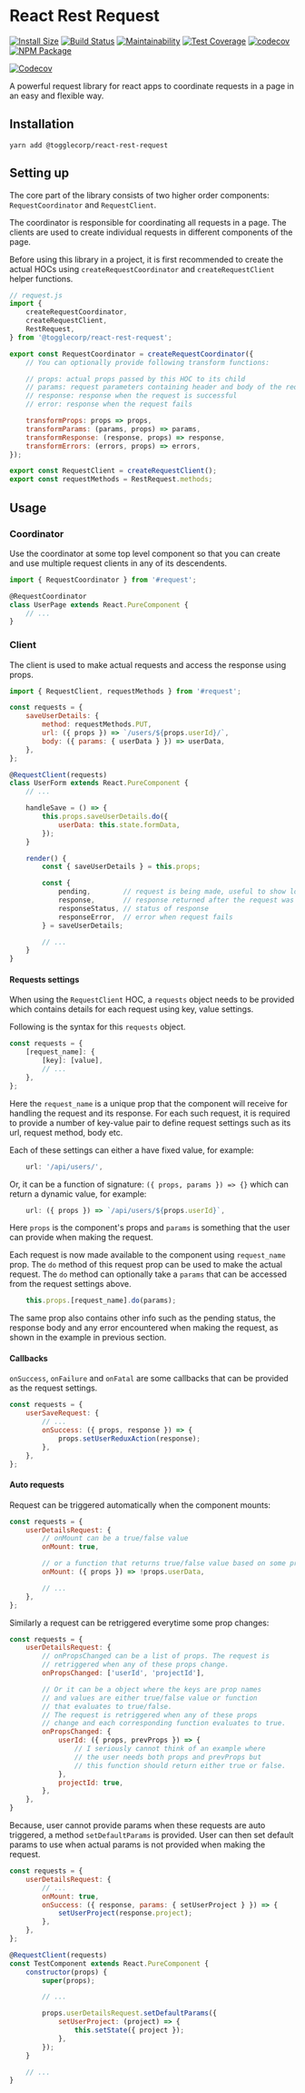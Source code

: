 # React Rest Request
[![Install Size](https://packagephobia.now.sh/badge?p=@togglecorp/react-rest-request)](https://packagephobia.now.sh/result?p=@toggle-corp/react-rest-request@2.2.0) [![Build Status](https://travis-ci.com/toggle-corp/react-rest-request.svg?branch=develop)](https://travis-ci.com/toggle-corp/react-rest-request) [![Maintainability](https://api.codeclimate.com/v1/badges/6310581b1d6352b7dd4d/maintainability)](https://codeclimate.com/github/toggle-corp/react-rest-request/maintainability) [![Test Coverage](https://api.codeclimate.com/v1/badges/6310581b1d6352b7dd4d/test_coverage)](https://codeclimate.com/github/toggle-corp/react-rest-request/test_coverage) [![codecov](https://codecov.io/gh/toggle-corp/react-rest-request/branch/develop/graph/badge.svg)](https://codecov.io/gh/toggle-corp/react-rest-request) [![NPM Package](https://img.shields.io/npm/v/@togglecorp/react-rest-request.svg?style=flat-square)](https://www.npmjs.com/package/@togglecorp/react-rest-request)

[![Codecov](https://codecov.io/gh/toggle-corp/react-rest-request/branch/develop/graphs/tree.svg)](https://codecov.io/gh/toggle-corp/react-rest-request)

A powerful request library for react apps to coordinate requests in a page in an easy and flexible way.

## Installation

```
yarn add @togglecorp/react-rest-request
```

## Setting up

The core part of the library consists of two higher order components: `RequestCoordinator` and `RequestClient`.

The coordinator is responsible for coordinating all requests in a page. The clients are used to create individual requests in different components of the page.

Before using this library in a project, it is first recommended to create the actual HOCs using `createRequestCoordinator` and `createRequestClient` helper functions.

```js
// request.js
import {
    createRequestCoordinator,
    createRequestClient,
    RestRequest,
} from '@togglecorp/react-rest-request';

export const RequestCoordinator = createRequestCoordinator({
    // You can optionally provide following transform functions:

    // props: actual props passed by this HOC to its child
    // params: request parameters containing header and body of the request
    // response: response when the request is successful
    // error: response when the request fails

    transformProps: props => props,
    transformParams: (params, props) => params,
    transformResponse: (response, props) => response,
    transformErrors: (errors, props) => errors,
});

export const RequestClient = createRequestClient();
export const requestMethods = RestRequest.methods;
```

## Usage

### Coordinator

Use the coordinator at some top level component so that you can create and use multiple request clients in any of its descendents.

```js
import { RequestCoordinator } from '#request';

@RequestCoordinator
class UserPage extends React.PureComponent {
    // ...
}
```

### Client

The client is used to make actual requests and access the response using props.

```js
import { RequestClient, requestMethods } from '#request';

const requests = {
    saveUserDetails: {
        method: requestMethods.PUT,
        url: ({ props }) => `/users/${props.userId}/`,
        body: ({ params: { userData } }) => userData,
    },
};

@RequestClient(requests)
class UserForm extends React.PureComponent {
    // ...

    handleSave = () => {
        this.props.saveUserDetails.do({
            userData: this.state.formData,
        });
    }

    render() {
        const { saveUserDetails } = this.props;

        const {
            pending,        // request is being made, useful to show loading animation
            response,       // response returned after the request was successful
            responseStatus, // status of response
            responseError,  // error when request fails
        } = saveUserDetails;

        // ...
    }
}
```

#### Requests settings

When using the `RequestClient` HOC, a `requests` object needs to be provided which contains details for each request using key, value settings.

Following is the syntax for this `requests` object.

```js
const requests = {
    [request_name]: {
        [key]: [value],
        // ...
    },
};
```

Here the `request_name` is a unique prop that the component will receive for handling the request and its response. For each such request, it is required to provide a number of key-value pair to define request settings such as its url, request method, body etc.

Each of these settings can either a have fixed value, for example:

```js
    url: '/api/users/',
```

Or, it can be a function of signature: `({ props, params }) => {}` which can return a dynamic value, for example:

```js
    url: ({ props }) => `/api/users/${props.userId}`,
```

Here `props` is the component's props and `params` is something that the user can provide when making the request.

Each request is now made available to the component using `request_name` prop. The `do` method of this request prop can be used to make the actual request. The `do` method can optionally take a `params` that can be accessed from the request settings above.

```js
    this.props.[request_name].do(params);
```

The same prop also contains other info such as the pending status, the response body and any error encountered when making the request, as shown in the example in previous section.

#### Callbacks

`onSuccess`, `onFailure` and `onFatal` are some callbacks that can be provided as the request settings.

```js
const requests = {
    userSaveRequest: {
        // ...
        onSuccess: ({ props, response }) => {
            props.setUserReduxAction(response);
        },
    },
};
```

#### Auto requests

Request can be triggered automatically when the component mounts:

```js
const requests = {
    userDetailsRequest: {
        // onMount can be a true/false value
        onMount: true,

        // or a function that returns true/false value based on some props
        onMount: ({ props }) => !props.userData,

        // ...
    },
};
```

Similarly a request can be retriggered everytime some prop changes:

```js
const requests = {
    userDetailsRequest: {
        // onPropsChanged can be a list of props. The request is
        // retriggered when any of these props change.
        onPropsChanged: ['userId', 'projectId'],

        // Or it can be a object where the keys are prop names
        // and values are either true/false value or function
        // that evaluates to true/false.
        // The request is retriggered when any of these props
        // change and each corresponding function evaluates to true.
        onPropsChanged: {
            userId: ({ props, prevProps }) => {
                // I seriously cannot think of an example where
                // the user needs both props and prevProps but
                // this function should return either true or false.
            },
            projectId: true,
        },
    },
}
```

Because, user cannot provide params when these requests are auto triggered,
a method `setDefaultParams` is provided. User can then set default params to use
when actual params is not provided when making the request.

```js
const requests = {
    userDetailsRequest: {
        // ...
        onMount: true,
        onSuccess: ({ response, params: { setUserProject } }) => {
            setUserProject(response.project);
        },
    },
};

@RequestClient(requests)
const TestComponent extends React.PureComponent {
    constructor(props) {
        super(props);

        // ...

        props.userDetailsRequest.setDefaultParams({
            setUserProject: (project) => {
                this.setState({ project });
            },
        });
    }

    // ...
}
```
